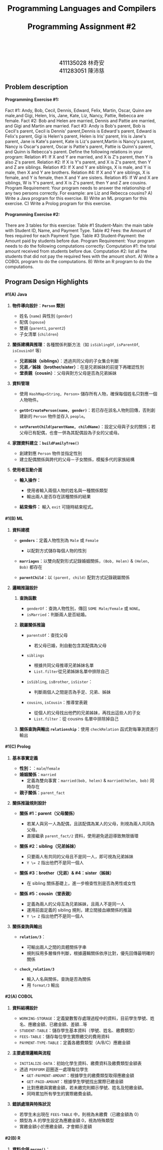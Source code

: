  
<div style="text-align: center; font-size: 25px;font-weight: bold;color: #000000;">
</br>
</br>
</br>
</br>
</br>
</br>
Programming Languages and Compilers
</br>
</br>
Programming Assignment #2
</br>
</br>
</br>
</br>

</div>
<div style="text-align: center; font-size: 18px;font-weight: 500;">
411135028 林奇安
<br>
411283051 陳沛慈
</div>

<div style="break-after: page; page-break-after: always;"></div>


## Problem description

#### Programming Exercise #1: 
Fact #1: Andy, Bob, Cecil, Dennis, Edward, Felix, Martin, Oscar, Quinn are male,and Gigi, Helen, Iris, Jane, Kate, Liz, Nancy, Pattie, Rebecca are female.
Fact #2: Bob and Helen are married, Dennis and Pattie are married, and Gigi and Martin are married.
Fact #3: Andy is Bob's parent, Bob is Cecil's parent, Cecil is Dennis' parent,Dennis is Edward's parent, Edward is Felix's parent, Gigi is Helen's parent, Helen is Iris' parent, Iris is Jane's parent, Jane is Kate's parent, Kate is Liz's parent,Martin is Nancy's parent, Nancy is Oscar's parent, Oscar is Pattie's parent, Pattie is Quinn's parent, and Quinn is Rebecca's parent.
Define the following relations in your program:
Relation #1: If X and Y are married, and X is Z's parent, then Y is also Z's parent.
Relation #2: If X is Y's parent, and X is Z's parent, then Y and Z are siblings.
Relation #3: If X and Y are siblings, X is male, and Y is male, then X and Y are brothers.
Relation #4: If X and Y are siblings, X is female, and Y is female, then X and Y are sisters.
Relation #5: If W and X are siblings, W is Y's parent, and X is Z's parent, then Y and Z are cousins.
Program Requirement: Your program needs to answer the relationship of any two persons correctly. For example: are Liz and Rebecca cousins?
A) Write a Java program for this exercise.
B) Write an ML program for this exercise.
C) Write a Prolog program for this exercise.
<br>

#### Programming Exercise #2: 
There are 3 tables for this exercise:
Table #1 Student-Main: the main table with Student ID, Name, and Payment Type.
Table #2 Fees: the Amount of fees required for each Payment Type.
Table #3 Student-Payment: the Amount paid by students before due.
Program Requirement: Your program needs to do the following computations correctly:
Computation #1: the total amount received from students before due.
Computation #2: list all the students that did not pay the required fees with the amount short.
A) Write a COBOL program to do the computations.
B) Write an R program to do the computations.

<div style="break-after: page; page-break-after: always;"></div>

## Program Design Highlights
#### #1(A) Java
1. **物件導向設計**：**`Person` 類別**
    * 姓名 (`name`) 與性別 (`gender`)
    * 配偶 (`spouse`)
    * 雙親 (`parent1`, `parent2`)
    * 子女清單 (`children`)

2. **關係建構與推理**：各種關係判斷方法（如 `isSiblingOf`, `isParentOf`, `isCousinOf` 等）
    * **兄弟姊妹（siblings）**：透過共同父母的子女集合判斷
    * **兄弟／姊妹（brother/sister）**：在是兄弟姊妹的前提下再確認性別
    * **堂表親（cousin）**：父母與對方父母是否為兄弟姊妹

3. **資料管理**
    * 使用 `HashMap<String, Person>` 儲存所有人物，確保每個姓名只對應一個人物物件。

    * **`getOrCreatePerson(name, gender)`**：若已存在該名人物則回傳，否則創建新的 `Person` 物件並存入 `people`。

    * **`setParentChild(parentName, childName)`**：設定父母與子女的關係；若父母已有配偶，也會一併為其配偶設為子女的父或母。

4. **家譜資料建立：`buildFamilyTree()`**
    * 創建對應 `Person` 物件並指定性別
    * 建立配偶關係與跨代的父母－子女關係，模擬多代的家族結構

5. **使用者互動介面**
    * **輸入操作：**
        * 使用者輸入兩個人物的姓名與一種關係類型
        * 輸出兩人是否存在該種關係的結果

    * **結束條件：** 輸入 `exit` 可隨時結束程式。



#### #1(B) ML

1. **資料建模**
    * **`genders`**：定義人物性別為 `Male` 或 `Female`
        - 以配對方式儲存每個人物的性別
    * **`marriages`**：以雙向配對形式記錄婚姻關係，`(Bob, Helen)` & `(Helen, Bob)` 都存在

    * **`parentChild`**：以 `(parent, child)` 配對方式記錄親屬關係

2. **邏輯推論設計**
    1. **查詢函數**
        * `genderOf`：查詢人物性別，傳回 `SOME Male/Female` 或 `NONE`。
        * `isMarried`：判斷兩人是否結婚。

    2. **親屬關係推論**
        * `parentsOf`：查找父母
            * 若父母已婚，則自動包含其配偶為父母

        * `siblings`
            * 根據共同父母推導兄弟姊妹名單
            * `List.filter`從兄弟姊妹名單中排除自己

        * `isSibling`, `isBrother`, `isSister`：
            * 判斷兩個人之間是否為手足、兄弟、姊妹

        * `cousins`, `isCousin`：推導堂表親
            * 從個人的父母找出他們的兄弟姊妹，再找出這些人的子女
            * `List.filter`：從 cousins 名單中排除掉自己 

    3. **關係查詢與輸出 `relationship`**：使用 `checkRelation` 函式對每筆測資進行輸出


#### #1(C) Prolog

1. **基本事實定義**
    * **性別：**：`male`/`female`
    * **婚姻關係**：`married` 
        - 定義為雙向事實：`married(bob, helen)` & `married(helen, bob)` 同時存在
    * **親子關係**：`parent_fact`

2. **關係推論規則設計**
    * **關係 #1：parent（父母關係）**
        * 若某人與另一人為配偶，且該配偶為某人的父母，則視為兩人共同為父母。
        * 直接繼承 `parent_fact/2` 資料，使用避免遞迴導致無限循環

    * **關係 #2：sibling（兄弟姊妹）**
        * 只要兩人有共同的父母且不是同一人，即可視為兄弟姊妹
        * `Y \= Z` 指出他們不是同一個人

    * **關係 #3：brother（兄弟）& #4：sister（姊妹）**

        * 在 sibling 關係基礎上，進一步檢查性別是否為男性或女性

    * **關係 #5：cousin（堂表親）**
        * 定義為兩人的父母互為兄弟姊妹，且兩人不是同一人
        * 運用前面定義的 sibling 規則，建立間接血緣關係的推論
        * `Y \= Z` 指出他們不是同一個人

3. **關係查詢與輸出**
    * **`relation/3`**：
        * 可輸出兩人之間的具體關係字串
        * 規則採用多層條件判斷，根據邏輯關係依序比對，優先回傳最明確的關係

    * **`check_relation/3`**
        * 輸入人名與關係，查詢是否為關係
        - 用 `format/3` 輸出


#### #2(A) COBOL
1. **資料結構設計**
   * `WORKING-STORAGE`：定義變數暫存處理過程中的資料，目前學生學號、姓名、應繳金額、已繳金額、差額...等
   * `STUDENT-TABLE`：儲存學生基本資料（學號、姓名、繳費類型）
   * `FEES-TABLE`：儲存每位學生實際繳交的費用資料
   * `PAYMENT-TYPE-TABLE`：定義各繳費類型（A/B/C）應繳金額

3. **主要處理邏輯與流程**
   * `INITIALIZE-DATA`：初始化學生資料、繳費資料及繳費類型金額表
   * 透過 `PERFORM` 迴圈逐一處理每位學生
     * `GET-PAYMENT-AMOUNT`：根據學生的繳費類型取得應繳金額
     * `GET-PAID-AMOUNT`：根據學生學號找出實際已繳金額
     * 比對應繳與實繳金額，若未繳完則顯示學號、姓名及短繳金額。
     * 同時累加所有學生的實際繳費金額。

4. **錯誤處理與特殊狀況**
   * 若學生未出現在 `FEES-TABLE` 中，則視為未繳費（已繳金額為 0）
   * 類型為 A 的學生設定為應繳金額 0，視為特殊類型
   * 實繳金額小於應繳金額，才會顯示差額
   
#### #2(B) R

1. **資料合併 `merge()`**：
    * 首先以 `StudentID` ，合併 Student_Main 和 Student_Payment
    * 接著以 `PaymentType` ，將合併結果與 `Fees` 資料再合併
2. **資料清理與格式轉換**
    * **處理缺漏值（NA）**：將 `AmountPaid` 欄位中的 `NA` 值轉為 `0`，代表尚未繳費。
    * **字串處理**：因為金額欄位可能含有逗號（如 "1,000"），透過 `gsub` 函數移除逗號，方便後續數值運算。
    * **資料型態轉換**：將 `AmountPaid` 和 `RequiredAmount` 欄位從字串轉為數值型態（numeric），以便進行加總與比較。

3. **計算與結果輸出**

    * **Computation #1：總繳費金額**
    利用 `sum()` 函數計算所有學生在繳費截止日前的總繳費金額，並以 `cat()` 輸出結果。

    * **Computation #2：未繳足名單與差額**
    找出繳費金額低於應繳金額的學生，計算其短缺金額（`AmountShort = RequiredAmount - AmountPaid`），並輸出包含以下資訊的表格：
        * 學號（StudentID）
        * 姓名（Name）
        * 繳費項目（PaymentType）
        * 已繳金額（AmountPaid）
        * 應繳金額（RequiredAmount）
        * 缺繳金額（AmountShort）

<div style="break-after: page; page-break-after: always;"></div>


## Program listing
#### #1(A) Java
```java
import java.util.*;

public class FamilyTreeInteractive {

    static class Person {
        String name;
        String gender;
        Person spouse;
        Person parent1, parent2;
        List<Person> children = new ArrayList<>();

        Person(String name, String gender) {
            this.name = name;
            this.gender = gender;
        }

        void addChild(Person child) {
            children.add(child);
            if (child.parent1 == null) {
                child.parent1 = this;
            } else if (child.parent2 == null && child.parent1 != this) {
                child.parent2 = this;
            }
        }

        void marry(Person partner) {
            this.spouse = partner;
            partner.spouse = this;
        }
        // 查詢父母與兄弟姊妹
        List<Person> getParents() {
            List<Person> parents = new ArrayList<>();
            if (parent1 != null) parents.add(parent1);
            if (parent2 != null) parents.add(parent2);
            return parents;
        }

        List<Person> getSiblings() {
            Set<Person> siblings = new HashSet<>();
            for (Person parent : getParents()) {
                siblings.addAll(parent.children);
            }
            siblings.remove(this);
            return new ArrayList<>(siblings);
        }

        // 判斷關係
        boolean isSiblingOf(Person other) {
            return this.getSiblings().contains(other);
        }

        boolean isBrotherOf(Person other) {
            return this.gender.equals("male") && isSiblingOf(other) && other.gender.equals("male");
        }

        boolean isSisterOf(Person other) {
            return this.gender.equals("female") && isSiblingOf(other) && other.gender.equals("female");
        }

        boolean isCousinOf(Person other) {
            for (Person p1 : this.getParents()) {
                for (Person p2 : other.getParents()) {
                    if (p1 != null && p2 != null && p1.isSiblingOf(p2)) {
                        return true;
                    }
                }
            }
            return false;
        }

        boolean isSpouseOf(Person other) {
            return this.spouse == other;
        }

        boolean isParentOf(Person child) {
            return this.children.contains(child);
        }

        boolean isChildOf(Person parent) {
            return parent.children.contains(this);
        }
    }

    // Map to store all people by name
    static Map<String, Person> people = new HashMap<>();

    // 取得或創建一個指定名字與性別的人
    public static Person getOrCreatePerson(String name, String gender) {
        return people.computeIfAbsent(name, n -> new Person(n, gender));
    }

    // 設定父母與子女之間的關係
    private static void setParentChild(String parentName, String childName) {
        Person parent = people.get(parentName);
        Person child = people.get(childName);
        parent.addChild(child);
        if (parent.spouse != null) {
            parent.spouse.addChild(child);
        }
    }

    // 建立整個家譜的資料
    public static void buildFamilyTree() {
        String[] males = {"Andy", "Bob", "Cecil", "Dennis", "Edward", "Felix", "Martin", "Oscar", "Quinn"};
        String[] females = {"Gigi", "Helen", "Iris", "Jane", "Kate", "Liz", "Nancy", "Pattie", "Rebecca"};

        // Create male persons
        for (String name : males) getOrCreatePerson(name, "male");
        // Create female persons
        for (String name : females) getOrCreatePerson(name, "female");

        // Set marriages
        getOrCreatePerson("Bob", "male").marry(getOrCreatePerson("Helen", "female"));
        getOrCreatePerson("Dennis", "male").marry(getOrCreatePerson("Pattie", "female"));
        getOrCreatePerson("Martin", "male").marry(getOrCreatePerson("Gigi", "female"));

        // Set parent-child relationships (tree structure)
        setParentChild("Andy", "Bob");
        setParentChild("Bob", "Cecil");
        setParentChild("Cecil", "Dennis");
        setParentChild("Dennis", "Edward");
        setParentChild("Edward", "Felix");

        setParentChild("Gigi", "Helen");
        setParentChild("Helen", "Iris");
        setParentChild("Iris", "Jane");
        setParentChild("Jane", "Kate");
        setParentChild("Kate", "Liz");

        setParentChild("Martin", "Nancy");
        setParentChild("Nancy", "Oscar");
        setParentChild("Oscar", "Pattie");
        setParentChild("Pattie", "Quinn");
        setParentChild("Quinn", "Rebecca");
    }

    public static void main(String[] args) {
        buildFamilyTree();
        Scanner scanner = new Scanner(System.in);
        System.out.println("Please enter two names and a relationship type.");
        System.out.println("Valid relationships: spouse, parent, child, sibling, brother, sister, cousin.");
        System.out.println("Type 'exit' to quit.");

        while (true) {
            System.out.print("Enter name1: ");
            String name1 = scanner.nextLine().trim();
            if (name1.equalsIgnoreCase("exit")) break;

            System.out.print("Enter name2: ");
            String name2 = scanner.nextLine().trim();
            if (name2.equalsIgnoreCase("exit")) break;

            System.out.print("Enter relationship type: ");
            String relationship = scanner.nextLine().trim().toLowerCase();
            if (relationship.equalsIgnoreCase("exit")) break;

            Person p1 = people.get(name1);
            Person p2 = people.get(name2);

            if (p1 == null || p2 == null) {
                System.out.println("One or both persons not found.\n");
                continue;
            }

            boolean result = false;
            switch (relationship) {
                case "spouse":
                    result = p1.isSpouseOf(p2);
                    break;
                case "parent":
                    result = p1.isParentOf(p2);
                    break;
                case "child":
                    result = p1.isChildOf(p2);
                    break;
                case "sibling":
                    result = p1.isSiblingOf(p2);
                    break;
                case "brother":
                    result = p1.isBrotherOf(p2);
                    break;
                case "sister":
                    result = p1.isSisterOf(p2);
                    break;
                case "cousin":
                    result = p1.isCousinOf(p2);
                    break;
                default:
                    System.out.println("Unknown relationship type. Please use: spouse, parent, child, sibling, brother, sister, cousin.\n");
                    continue;
            }

            if (result) {
                System.out.printf("%s and %s are %s.\n\n", name1, name2, relationship);
            } else {
                System.out.printf("%s and %s are not %s.\n\n", name1, name2, relationship);
            }
        }

        scanner.close();
    }
}
```
<div style="break-after: page; page-break-after: always;"></div>


#### #1(B) ML
```ML
datatype gender = Male | Female;

val genders = [
    ("Andy", Male), ("Bob", Male), ("Cecil", Male), ("Dennis", Male),
    ("Edward", Male), ("Felix", Male), ("Martin", Male), ("Oscar", Male),
    ("Quinn", Male), ("Gigi", Female), ("Helen", Female), ("Iris", Female),
    ("Jane", Female), ("Kate", Female), ("Liz", Female), ("Nancy", Female),
    ("Pattie", Female), ("Rebecca", Female)
];

val marriages = [
    ("Bob", "Helen"), ("Helen", "Bob"),
    ("Dennis", "Pattie"), ("Pattie", "Dennis"),
    ("Gigi", "Martin"), ("Martin", "Gigi")
];

val parentChild = [
    ("Andy", "Bob"), ("Bob", "Cecil"), ("Cecil", "Dennis"),
    ("Dennis", "Edward"), ("Edward", "Felix"),
    ("Gigi", "Helen"), ("Helen", "Iris"), ("Iris", "Jane"),
    ("Jane", "Kate"), ("Kate", "Liz"),
    ("Martin", "Nancy"), ("Nancy", "Oscar"), ("Oscar", "Pattie"),
    ("Pattie", "Quinn"), ("Quinn", "Rebecca")
];

fun genderOf name = 
    case List.find (fn (n, _) => n = name) genders of
        SOME (_, g) => SOME g
      | NONE => NONE;

fun isMarried (x, y) = List.exists (fn (a, b) => a = x andalso b = y) marriages;

fun parentsOf child =
    let
        val directParents = List.filter (fn (p, c) => c = child) parentChild
        fun addSpouse (p, _) = 
            case List.find (fn (a, b) => a = p) marriages of
                SOME (_, spouse) => [p, spouse]
              | NONE => [p]
    in
        List.concat (List.map addSpouse directParents)
    end;

fun siblings name =
    let
        val ps = parentsOf name
        val sibs = List.concat (List.map (fn p => List.map #2 (List.filter (fn (par, _) => par = p) parentChild)) ps)
    in
        List.filter (fn n => n <> name) sibs
    end;

fun isSibling (x, y) = List.exists (fn sib => sib = y) (siblings x);

fun isBrother (x, y) =
    isSibling(x, y) andalso genderOf x = SOME Male andalso genderOf y = SOME Male;

fun isSister (x, y) =
    isSibling(x, y) andalso genderOf x = SOME Female andalso genderOf y = SOME Female;

fun cousins x =
    let
        val ps = parentsOf x
        val auntsUncles = List.concat (List.map siblings ps)
        val cousinsList = List.concat (List.map (fn p => List.map #2 (List.filter (fn (par, _) => par = p) parentChild)) auntsUncles)
    in
        List.filter (fn n => n <> x) cousinsList
    end;

fun isCousin (x, y) = List.exists (fn c => c = y) (cousins x);

(* check *)
fun checkRelation (x, y, relation) =
    case relation of
        "sibling" => if isSibling(x, y) then "Yes, they are siblings\n" else "No, they are not siblings\n"
      | "brother" => if isBrother(x, y) then "Yes, they are brothers\n" else "No, they are not brothers\n"
      | "sister" => if isSister(x, y) then "Yes, they are sisters\n" else "No, they are not sisters\n"
      | "cousin" => if isCousin(x, y) then "Yes, they are cousins\n" else "No, they are not cousins\n"
      | "parent" => if List.exists (fn p => p = x) (parentsOf y) then "Yes, " ^ x ^ " is a parent of " ^ y ^ "\n" else "No, " ^ x ^ " is not a parent of " ^ y ^ "\n"
      | "child" => if List.exists (fn p => p = y) (parentsOf x) then "Yes, " ^ x ^ " is a child of " ^ y ^ "\n" else "No, " ^ x ^ " is not a child of " ^ y ^ "\n"
      | "married" => if isMarried(x, y) then "Yes, " ^ x ^ " and " ^ y ^ " are married\n" else "No, " ^ x ^ " and " ^ y ^ " are not married\n"
      | _ => "Unknown relationship type: " ^ relation ^ "\n";

(* 測資 *)
val testCases = [
    ("Bob", "Helen", "married"),
    ("Cecil", "Dennis", "sibling"),
    ("Liz", "Rebecca", "sister"),
    ("Edward", "Quinn", "parent"),
    ("Felix", "Iris", "cousin"),
    ("Andy", "Bob", "parent"),
    ("Gigi", "Martin", "married"),
    ("Helen", "Gigi", "sibling"),
    ("Bob", "Andy", "child")
];

val _ = List.app (fn (a,b,rel) => print (checkRelation(a,b,rel))) testCases;

```
<div style="break-after: page; page-break-after: always;"></div>

#### #1(C) Prolog
```Prolog
% 性別
male(andy). male(bob). male(cecil). male(dennis). male(edward). male(felix).
male(martin). male(oscar). male(quinn).
female(gigi). female(helen). female(iris). female(jane).
female(kate). female(liz). female(nancy). female(pattie). female(rebecca).

% 婚姻
married(bob, helen). married(helen, bob).
married(dennis, pattie). married(pattie, dennis).
married(gigi, martin). married(martin, gigi).

% 父母事實
parent_fact(andy, bob).
parent_fact(bob, cecil).
parent_fact(cecil, dennis).
parent_fact(dennis, edward).
parent_fact(edward, felix).

parent_fact(gigi, helen).
parent_fact(helen, iris).
parent_fact(iris, jane).
parent_fact(jane, kate).
parent_fact(kate, liz).

parent_fact(martin, nancy).
parent_fact(nancy, oscar).
parent_fact(oscar, pattie).
parent_fact(pattie, quinn).
parent_fact(quinn, rebecca).

% Relation #1: 父母關係推論
parent(X, Y) :- parent_fact(X, Y).
parent(Y, Z) :- married(X, Y), parent_fact(X, Z).

% Relation #2: 兄弟姊妹
sibling(Y, Z) :- parent(X, Y), parent(X, Z), Y \= Z.

% Relation #3: 兄弟
brother(X, Y) :- sibling(X, Y), male(X), male(Y).

% Relation #4: 姊妹
sister(X, Y) :- sibling(X, Y), female(X), female(Y).

% Relation #5: 表親
cousin(Y, Z) :-
    parent(W, Y),
    parent(X, Z),
    sibling(W, X),
    Y \= Z.

% 關係判定
relation(brother, X, Y) :- brother(X, Y).
relation(sister, X, Y) :- sister(X, Y).
relation(sibling, X, Y) :- sibling(X, Y).
relation(cousin, X, Y) :- cousin(X, Y).
relation(parent, X, Y) :- parent(X, Y).
relation(child, X, Y) :- parent(Y, X).
relation(married, X, Y) :- married(X, Y).

% check 是否為該關係
check_relation(X, Y, Relation) :-
    relation(Relation, X, Y),
    format("Yes, ~w and ~w are ~w.~n", [X, Y, Relation]).

check_relation(X, Y, Relation) :-
    \+ relation(Relation, X, Y),
    format("No, ~w and ~w are not ~w.~n", [X, Y, Relation]).

main :-
    check_relation(bob, helen, married),
    check_relation(andy, bob, parent),
    check_relation(bob, andy, child),
    check_relation(cecil, dennis, brother),
    check_relation(iris, jane, sister),
    check_relation(liz, rebecca, cousin),
    check_relation(pattie, quinn, parent),
    check_relation(martin, iris, cousin),
    check_relation(gigi, liz, parent),
    halt.

:- main.

```
<div style="break-after: page; page-break-after: always;"></div>

#### #2(A) COBOL
```cobol
       IDENTIFICATION DIVISION.
       PROGRAM-ID. STUDENT-FEE-CHECK.

       DATA DIVISION.
       WORKING-STORAGE SECTION.
       01  WS-STUDENT-ID         PIC 9(9).
       01  WS-STUDENT-NAME       PIC X(10).
       01  WS-PAYMENT-TYPE       PIC X.
       01  WS-FEE                PIC 9(5) VALUE 0.
       01  WS-PAID-AMOUNT        PIC 9(5) VALUE 0.
       01  WS-REQUIRED-AMOUNT    PIC 9(5) VALUE 0.
       01  WS-SHORT-AMOUNT       PIC 9(5) VALUE 0.
       01  WS-TOTAL-RECEIVED     PIC 9(9) VALUE 0.
       01  WS-I                  PIC 99 VALUE 1.
       01  WS-J                  PIC 99 VALUE 1.
       01  MAX-STUDENTS          PIC 99 VALUE 18.
       01  MAX-FEES              PIC 99 VALUE 12.

       01  STUDENT-TABLE.
           05 STUDENT-ENTRY OCCURS 18 TIMES.
              10 STUDENT-ID        PIC 9(9).
              10 STUDENT-NAME      PIC X(10).
              10 STUDENT-TYPE      PIC X.

       01  FEES-TABLE.
           05 FEES-ENTRY OCCURS 12 TIMES.
              10 FEE-STUDENT-ID    PIC 9(9).
              10 FEE-AMOUNT        PIC 9(5).

       01  PAYMENT-TYPE-TABLE.
           05 PAYMENT-ENTRY OCCURS 3 TIMES.
              10 PAYMENT-TYPE-CODE  PIC X.
              10 PAYMENT-AMOUNT     PIC 9(5).

       PROCEDURE DIVISION.
       MAIN-PROGRAM.

           DISPLAY "=== STUDENT PAYMENT SUMMARY ===".

           PERFORM INITIALIZE-DATA.

           PERFORM VARYING WS-I FROM 1 BY 1 UNTIL WS-I > MAX-STUDENTS
               MOVE STUDENT-ID(WS-I)    TO WS-STUDENT-ID
               MOVE STUDENT-NAME(WS-I)  TO WS-STUDENT-NAME
               MOVE STUDENT-TYPE(WS-I)  TO WS-PAYMENT-TYPE

               PERFORM GET-PAYMENT-AMOUNT
               PERFORM GET-PAID-AMOUNT

               ADD WS-PAID-AMOUNT TO WS-TOTAL-RECEIVED

               IF WS-PAID-AMOUNT < WS-REQUIRED-AMOUNT THEN
                   COMPUTE WS-SHORT-AMOUNT = WS-REQUIRED-AMOUNT
                       - WS-PAID-AMOUNT
                   DISPLAY WS-STUDENT-ID " " WS-STUDENT-NAME
                           " : " WS-SHORT-AMOUNT
           END-IF

           END-PERFORM
           
           DISPLAY "TOTAL: "
                   WS-TOTAL-RECEIVED

           STOP RUN.

       INITIALIZE-DATA.
           MOVE 920121001 TO STUDENT-ID(1)
           MOVE "Andy     " TO STUDENT-NAME(1)
           MOVE "A" TO STUDENT-TYPE(1)

           MOVE 920121002 TO STUDENT-ID(2)
           MOVE "Bob      " TO STUDENT-NAME(2)
           MOVE "B" TO STUDENT-TYPE(2)

           MOVE 920121003 TO STUDENT-ID(3)
           MOVE "Cecil    " TO STUDENT-NAME(3)
           MOVE "C" TO STUDENT-TYPE(3)

           MOVE 920121004 TO STUDENT-ID(4)
           MOVE "Dennis   " TO STUDENT-NAME(4)
           MOVE "A" TO STUDENT-TYPE(4)

           MOVE 920121005 TO STUDENT-ID(5)
           MOVE "Edward   " TO STUDENT-NAME(5)
           MOVE "B" TO STUDENT-TYPE(5)

           MOVE 920121006 TO STUDENT-ID(6)
           MOVE "Felix    " TO STUDENT-NAME(6)
           MOVE "C" TO STUDENT-TYPE(6)

           MOVE 920121007 TO STUDENT-ID(7)
           MOVE "Gigi     " TO STUDENT-NAME(7)
           MOVE "B" TO STUDENT-TYPE(7)

           MOVE 920121008 TO STUDENT-ID(8)
           MOVE "Helen    " TO STUDENT-NAME(8)
           MOVE "B" TO STUDENT-TYPE(8)

           MOVE 920121009 TO STUDENT-ID(9)
           MOVE "Iris     " TO STUDENT-NAME(9)
           MOVE "B" TO STUDENT-TYPE(9)

           MOVE 920121010 TO STUDENT-ID(10)
           MOVE "Jane     " TO STUDENT-NAME(10)
           MOVE "A" TO STUDENT-TYPE(10)

           MOVE 920121011 TO STUDENT-ID(11)
           MOVE "Kate     " TO STUDENT-NAME(11)
           MOVE "B" TO STUDENT-TYPE(11)

           MOVE 920121012 TO STUDENT-ID(12)
           MOVE "Liz      " TO STUDENT-NAME(12)
           MOVE "C" TO STUDENT-TYPE(12)

           MOVE 920121013 TO STUDENT-ID(13)
           MOVE "Martin   " TO STUDENT-NAME(13)
           MOVE "A" TO STUDENT-TYPE(13)

           MOVE 920121014 TO STUDENT-ID(14)
           MOVE "Nancy    " TO STUDENT-NAME(14)
           MOVE "B" TO STUDENT-TYPE(14)

           MOVE 920121015 TO STUDENT-ID(15)
           MOVE "Oscar    " TO STUDENT-NAME(15)
           MOVE "C" TO STUDENT-TYPE(15)

           MOVE 920121016 TO STUDENT-ID(16)
           MOVE "Pattie   " TO STUDENT-NAME(16)
           MOVE "B" TO STUDENT-TYPE(16)

           MOVE 920121017 TO STUDENT-ID(17)
           MOVE "Quinn    " TO STUDENT-NAME(17)
           MOVE "B" TO STUDENT-TYPE(17)

           MOVE 920121018 TO STUDENT-ID(18)
           MOVE "Rebecca  " TO STUDENT-NAME(18)
           MOVE "B" TO STUDENT-TYPE(18)

           MOVE 920121005 TO FEE-STUDENT-ID(1)
           MOVE 21345 TO FEE-AMOUNT(1)

           MOVE 920121009 TO FEE-STUDENT-ID(2)
           MOVE 21345 TO FEE-AMOUNT(2)

           MOVE 920121003 TO FEE-STUDENT-ID(3)
           MOVE 42690 TO FEE-AMOUNT(3)

           MOVE 920121017 TO FEE-STUDENT-ID(4)
           MOVE 21345 TO FEE-AMOUNT(4)

           MOVE 920121012 TO FEE-STUDENT-ID(5)
           MOVE 21345 TO FEE-AMOUNT(5)

           MOVE 920121002 TO FEE-STUDENT-ID(6)
           MOVE 21345 TO FEE-AMOUNT(6)

           MOVE 920121014 TO FEE-STUDENT-ID(7)
           MOVE 15000 TO FEE-AMOUNT(7)

           MOVE 920121018 TO FEE-STUDENT-ID(8)
           MOVE 21345 TO FEE-AMOUNT(8)

           MOVE 920121011 TO FEE-STUDENT-ID(9)
           MOVE 20000 TO FEE-AMOUNT(9)

           MOVE 920121006 TO FEE-STUDENT-ID(10)
           MOVE 42690 TO FEE-AMOUNT(10)

           MOVE 920121015 TO FEE-STUDENT-ID(11)
           MOVE 21345 TO FEE-AMOUNT(11)

           MOVE 920121008 TO FEE-STUDENT-ID(12)
           MOVE 10000 TO FEE-AMOUNT(12)

           MOVE "A" TO PAYMENT-TYPE-CODE(1)
           MOVE 00000 TO PAYMENT-AMOUNT(1)

           MOVE "B" TO PAYMENT-TYPE-CODE(2)
           MOVE 21345 TO PAYMENT-AMOUNT(2)

           MOVE "C" TO PAYMENT-TYPE-CODE(3)
           MOVE 42690 TO PAYMENT-AMOUNT(3).

       GET-PAYMENT-AMOUNT.
           PERFORM VARYING WS-J FROM 1 BY 1 UNTIL WS-J > 3
               IF PAYMENT-TYPE-CODE(WS-J) = WS-PAYMENT-TYPE THEN
                   MOVE PAYMENT-AMOUNT(WS-J) TO WS-REQUIRED-AMOUNT
               END-IF
           END-PERFORM.

       GET-PAID-AMOUNT.
           MOVE 0 TO WS-PAID-AMOUNT
           PERFORM VARYING WS-J FROM 1 BY 1 UNTIL WS-J > MAX-FEES
               IF FEE-STUDENT-ID(WS-J) = WS-STUDENT-ID THEN
                   MOVE FEE-AMOUNT(WS-J) TO WS-PAID-AMOUNT
               END-IF
           END-PERFORM.

```

<div style="break-after: page; page-break-after: always;"></div>

#### #2(B) R
```R

# 讀取 CSV 檔案（路徑依你檔案位置調整）
Student_Main <- read.csv("C:/Users/Satellite/OneDrive/Programming_113-2/data/Student_Main.csv", header = TRUE, stringsAsFactors = FALSE)
Fees <- read.csv("C:/Users/Satellite/OneDrive/Programming_113-2/data/Fees.csv", header = TRUE, stringsAsFactors = FALSE)
Student_Payment <- read.csv("C:/Users/Satellite/OneDrive/Programming_113-2/data/Student_Payment.csv", header = TRUE, stringsAsFactors = FALSE)

# 用 merge 合併 Student_Main 和 Student_Payment（左連接）
df <- merge(Student_Main, Student_Payment, by = "StudentID", all.x = TRUE)

# NA 補 0 (沒繳費視為 0)
df$AmountPaid[is.na(df$AmountPaid)] <- 0

# 再合併 Fees 取得應繳金額
df <- merge(df, Fees, by = "PaymentType", all.x = TRUE)

names(df)[names(df) == "Amount"] <- "RequiredAmount"

## 移除字串中的逗號
df$RequiredAmount <- gsub(",", "", df$RequiredAmount)
df$AmountPaid <- gsub(",", "", df$AmountPaid)

## 轉成數字
df$RequiredAmount <- as.numeric(df$RequiredAmount)
df$AmountPaid <- as.numeric(df$AmountPaid)

typeof(df$AmountPaid)
typeof(df$RequiredAmount)

# 計算 #1：繳費截止日前已繳總金額
total_received <- sum(df$AmountPaid, na.rm = TRUE)
cat("Computation #1: Total amount received before due =", total_received, "\n")

# 計算 #2：未繳足應繳費用者與差額
df_unpaid <- df[df$AmountPaid < df$RequiredAmount, ]
df_unpaid$AmountShort <- df_unpaid$RequiredAmount - df_unpaid$AmountPaid

# 列出結果
cat("Computation #2: Students who did not pay the required fees and amount short:\n")
print(df_unpaid[, c("StudentID", "Name", "PaymentType", "AmountPaid", "RequiredAmount", "AmountShort")])
```

<div style="break-after: page; page-break-after: always;"></div>


## Result
#### #1(A) Java
<p align="left">
  <img src="image.png" alt="圖片說明" width="800
  ">
</p>

#### #1(B) ML
<p align="left">
  <img src="image-3.png" alt="圖片說明" width="800
  ">
</p>

#### #1(C) Prolog
<p align="left">
  <img src="image-1.png" alt="圖片說明" width="250
  ">
</p>


#### #2(A) COBOL
<p align="left">
  <img src="image-2.png" alt="圖片說明" width="550
  ">
</p>

#### #2(B) R
<p align="left">
  <img src="image-5.png" alt="圖片說明" width="800
  ">
  <img src="image-4.png" alt="圖片說明" width="800
  ">
</p>

<div style="break-after: page; page-break-after: always;"></div>

## Discussion
#### **Programming Exercise #1**
- **Java** 採用物件導向設計，透過 `Person` 類別封裝姓名、性別、配偶及子女資訊，強調資料結構與關係管理，適合大型系統，但需注意雙向關係的一致性。
- **ML** 則利用函數式與代數資料型態，以串列與遞迴函式處理關係，程式碼簡潔易懂，但需額外維護資料對稱性。
- **Prolog** 作為邏輯程式語言，透過事實與規則描述關係，擅長邏輯推理與自動搜尋，語意直觀且易擴充，然而控制流程非命令式，除錯較為複雜。
- 三種語言各具特色，Java 注重狀態與封裝，ML 提供函數式抽象，Prolog 則強調邏輯關係推理。

#### **Programming Exercise #2**
- **COBOL** 程式以其傳統的結構化程序設計，使用多維陣列保存學生資料、繳費紀錄及繳費類型，此設計反映了 COBOL 在商業資料處理上的穩定性與嚴謹性，但語法較為冗長，且資料初始化多手動設定，對動態資料支援較弱。

- **R** 利用 data frame 與強大的資料操作函式，讀取 CSV 檔案，R 的程式碼簡潔且易於維護，適合資料分析與報表產出，但在處理大量交易資料或複雜商業邏輯時，效率與結構化能力不及 COBOL。

- COBOL 強調嚴謹的數據結構與流程控制，適合企業系統的批次處理，R 較為靈活且有高效的資料分析能力，適合即時分析與視覺化呈現。

